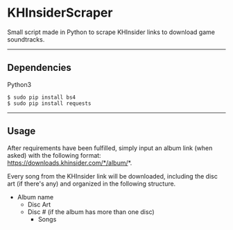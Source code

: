 # KHInsiderScraper
Small script made in Python to scrape KHInsider links to download game soundtracks.
___
## Dependencies
Python3
```
$ sudo pip install bs4
$ sudo pip install requests
```
___
## Usage
After requirements have been fulfilled, simply input an album link (when asked) with the following format: https://downloads.khinsider.com/*/album/*.

Every song from the KHInsider link will be downloaded, including the disc art (if there's any) and organized in the following structure.
- Album name
  - Disc Art
  - Disc # (if the album has more than one disc)
    - Songs
